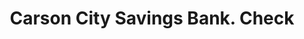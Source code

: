 ---
doi: 10.7916/D8MK7R1P
date_other: '1880'
date_other_textual: 1880-1889
form: printed ephemera
genre:
- Checks (bank checks)
name:
- Carson City Savings Bank
object_in_context_url: https://biggert.cul.columbia.edu/items/view/ave_biggert_01633
subject_hierarchical_geographic:
- Carson, Nevada, United States
subject_name:
- Carson City Savings Bank
title: Carson City Savings Bank. Check
sort_title: Carson City Savings Bank. Check
call_number: ave_biggert_01633
coordinates:
- 39.16083333333333,-119.7538888888889
pid: ave_biggert_01633
identifiers: ave_biggert_01633
thumbnail: https://derivativo-2.library.columbia.edu/iiif/2/ldpd:490778/full/!256,256/0/native.jpg
permalink: "/items/ave_biggert_01633/"
layout: iiif-image-page
---
